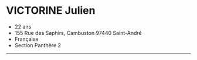 <a href="https://zupimages.net/viewer.php?id=20/27/td2n.jpg"><img src="https://zupimages.net/up/20/27/td2n.jpg" alt="" /></a>
# VICTORINE Julien
* 22 ans
* 155 Rue des Saphirs, Cambuston 97440 Saint-André
* Française 
* Section Panthère 2

--------------------------------------------------



